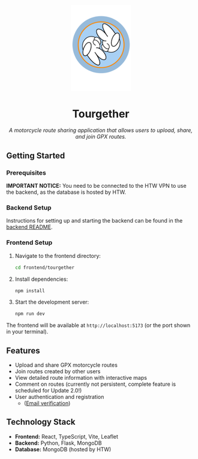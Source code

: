 <div align="center" style="margin: 10px 0;">
  <img src="frontend/tourgether/public/Tourgether_logo.png" alt="Tourgether Logo" width="160" height="auto">
  
  # Tourgether
  
  <p><em>A motorcycle route sharing application that allows users to upload, share, and join GPX routes.</em></p>
</div>

## Getting Started

### Prerequisites

**IMPORTANT NOTICE:** You need to be connected to the HTW VPN to use the backend, as the database is hosted by HTW.

### Backend Setup

Instructions for setting up and starting the backend can be found in the [backend README](./backend/README.md).

### Frontend Setup

1. Navigate to the frontend directory:
   ```bash
   cd frontend/tourgether
   ```

2. Install dependencies:
   ```bash
   npm install
   ```

3. Start the development server:
   ```bash
   npm run dev
   ```

The frontend will be available at `http://localhost:5173` (or the port shown in your terminal).

## Features

- Upload and share GPX motorcycle routes
- Join routes created by other users
- View detailed route information with interactive maps
- Comment on routes (currently not persistent, complete feature is scheduled for Update 2.0!)
- User authentication and registration
  - ([Email verification](https://github.com/MailoBln98/Tourgether/blob/verify_email/backend/mail.md))

## Technology Stack

- **Frontend:** React, TypeScript, Vite, Leaflet
- **Backend:** Python, Flask, MongoDB
- **Database:** MongoDB (hosted by HTW)

